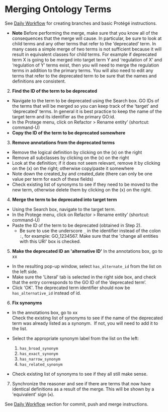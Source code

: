# Merging Ontology Terms


See [Daily Workflow](http://go-ontology.readthedocs.io/en/latest/Installgit.html#daily-workflow-updating-with-git-pull) for creating branches and basic Protégé instructions. 

- **Note** Before performing the merge, make sure that you know all of the consequences that the merge will cause. In particular, be sure to look at child terms and any other terms that refer to the ‘deprecated’ term. In many cases a simple merge of two terms is not sufficient because it will result in equivalent classes for child terms. For example if deprecated term X is going to be merged into target term Y and ‘regulation of X’ and ‘regulation of Y’ terms exist, then you will need to merge the regulation terms in addition to the primary terms. You will also need to edit any terms that refer to the deprecated term to be sure that the names and definitions are consistent.

2.	**Find the ID of the term to be deprecated** 
   - Navigate to the term to be deprecated using the Search box.
GO IDs of the terms that will be merged so you can keep track of the ‘target’ and ‘deprecated’ terms. In general it is best practice to keep the name of the target term and its identifier as the primary GO:id.
   - In the Protege menu, click on Refactor > Rename entity’ (shortcut: command-U) 
   - **Copy the ID of the term to be deprecated somewhere**
 
 3. **Remove annotations from the deprecated terms**
   - Remove the logical definition by clicking on the (x) on the right
   - Remove all subclasses by clicking on the (x) on the right
   - Look at the definition; if it does not seem relevant, remove it by clicking on the (x) on the right; otherwise copy/paste it somewhere
   - Note down the created_by and created_date (there can only be one value per term for each of these fields)
   - Check existing list of synonyms to see if they need to be moved to the new term, otherwise delete them by clicking on the (x) on the right.
   
  4.  **Merge the term to be deprecated into target term**
   - Using the Search box, navigate to the target term.
   - In the Protege menu, click on Refactor > Rename entity’ (shortcut: command-U) 
   - Paste the ID of the term to be deprecated (obtained in Step 2). 
        - Be sure to use the underscore ```_``` in the identifier instead of the colon ```:```, for example: GO_1234567. Make sure that the 'change all entities with this URI' box is checked.
 
 5. **Make the deprecated ID an 'alternative ID'**
 In the annotations box, go to xx 
 - In the resulting pop-up window, select ```has_alternate_id``` from the list on the left side. 
-  Make sure the 'Literal' tab is selected in the right side box, and check that the entry corresponds to the GO ID of the ‘deprecated term’.  
- Click 'OK'. The deprecated term identifier should now be ```has_alternative_id``` instead of id.

 6. **Fix synonyms** 
 - In the annotations box, go to xx 	
 Check the existing list of synonyms to see if the name of the deprecated term was already listed as a synonym.  If not, you will need to add it to the list.
 - Select the appropriate synonym label from the list on the left:
    1.	```has_broad_synonym```
    2.	```has_exact_synonym```
    3.	```has_narrow_synonym```
    4.	```has_related_synonym```

- Check existing list of synonyms to see if they all still make sense.


7. Synchronize the reasoner and see if there are terms that now have identical definitions as a result of the merge. This will be shown by a 'equivalent' sign (`≡`). 


See [Daily Workflow](http://go-ontology.readthedocs.io/en/latest/Installgit.html#daily-workflow-committing-pushing-and-merging-your-changes-to-the-repository) section for commit, push and merge instructions. 
